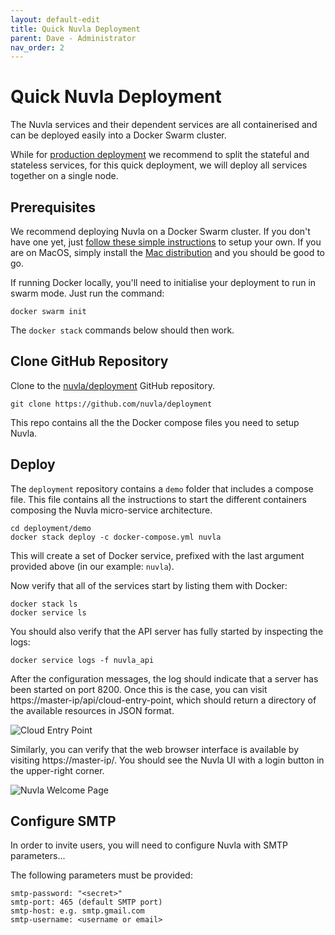 ```yaml
---
layout: default-edit
title: Quick Nuvla Deployment
parent: Dave - Administrator
nav_order: 2
---
```


Quick Nuvla Deployment
================

The Nuvla services and their dependent services are all containerised
and can be deployed easily into a Docker Swarm cluster.

While for [production deployment](nuvla-deployment-prod) we recommend to split the stateful and stateless services, for this quick deployment, we will deploy all services together on a single node.

## Prerequisites

We recommend deploying Nuvla on a Docker Swarm cluster. If you don't have one yet, just [follow these simple instructions](swarm-deployment) to setup your own. If you are on MacOS, simply install the [Mac distribution](https://docs.docker.com/docker-for-mac/install/) and you should be good to go. 

If running Docker locally, you'll need to initialise your deployment to run in swarm mode. Just run the command:

    docker swarm init

The `docker stack` commands below should then work.

## Clone GitHub Repository

Clone to the [nuvla/deployment](https://github.com/nuvla/deployment) GitHub
repository.

    git clone https://github.com/nuvla/deployment

This repo contains all the the Docker compose files you need to setup Nuvla.

## Deploy

The `deployment` repository contains a `demo` folder that includes a compose file. This file contains all the instructions to start the different containers composing the Nuvla micro-service architecture.

    cd deployment/demo
    docker stack deploy -c docker-compose.yml nuvla

This will create a set of Docker service, prefixed with the last argument provided above (in our example: `nuvla`).

Now verify that all of the services start by listing them with Docker:

    docker stack ls
    docker service ls

You should also verify that the API server has fully started by
inspecting the logs:

    docker service logs -f nuvla_api

After the configuration messages, the log should indicate that a
server has been started on port 8200. Once this is the case, you can
visit https://master-ip/api/cloud-entry-point, which should return a
directory of the available resources in JSON format.

![Cloud Entry Point](/docs/assets/cloud-entry-point-json.png)

Similarly, you can verify that the web browser interface is available
by visiting https://master-ip/. You should see the Nuvla UI with a
login button in the upper-right corner.

![Nuvla Welcome Page](/docs/assets/welcome.png)

## Configure SMTP

In order to invite users, you will need to configure Nuvla with SMTP parameters...

The following parameters must be provided:

    smtp-password: "<secret>"
    smtp-port: 465 (default SMTP port)
    smtp-host: e.g. smtp.gmail.com
    smtp-username: <username or email>
